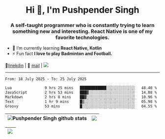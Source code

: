 <h1 align="center">Hi 👋, I'm Pushpender Singh</h1>
<h3 align="center">A self-taught programmer who is constantly trying to learn something new and interesting. React Native is one of my favorite technologies.</h3>

- 🌱 I’m currently learning **React Native, Kotlin**
- ⚡ Fun fact **I love to play Badminton and Football.**

👔[linekdin](https://www.linkedin.com/in/pushpender-singh-240061202/) | 📧 [mail](mailto:pushpendersingh694@gmail.com) | 
<a href="https://github.com/pushpender-singh-ap/pushpender-singh-ap">
    <img src="https://komarev.com/ghpvc/?username=pushpender-singh-ap&style=for-the-badge">
</a>


---

<!--START_SECTION:waka-->

```txt
From: 18 July 2025 - To: 25 July 2025

Lua               9 hrs 25 mins   ████████████░░░░░░░░░░░░░   48.40 %
JavaScript        2 hrs 53 mins   ███▓░░░░░░░░░░░░░░░░░░░░░   14.88 %
Markdown          2 hrs 8 mins    ██▓░░░░░░░░░░░░░░░░░░░░░░   10.96 %
Text              1 hr 9 mins     █▒░░░░░░░░░░░░░░░░░░░░░░░   05.98 %
Groovy            53 mins         █░░░░░░░░░░░░░░░░░░░░░░░░   04.55 %
```

<!--END_SECTION:waka-->


| <a><img align="center" src="https://github-readme-stats-iota-ecru-15.vercel.app/api?username=pushpender-singh-ap&show_icons=true&include_all_commits=true&theme=buefy&hide_border=true" alt="Pushpender Singh github stats" /></a> | <a><img align="center" src="https://github-readme-stats-iota-ecru-15.vercel.app/api/top-langs/?username=pushpender-singh-ap&layout=compact&theme=buefy&hide_border=true" /></a> |
| ------------- | ------------- |

| <a> <img align="left" src="https://github-readme-streak-stats.herokuapp.com/?user=pushpender-singh-ap" /></br> </a> |
| ------------- |
